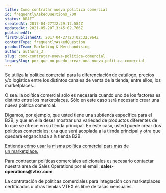 ```yaml
---
title: Como contratar nueva política comercial
id: frequentlyAskedQuestions_700
status: DRAFT
createdAt: 2017-04-27T22:29:12.584Z
updatedAt: 2021-05-20T13:45:02.766Z
publishedAt: 
firstPublishedAt: 2017-04-27T23:02:32.964Z
contentType: frequentlyAskedQuestion
productTeam: Marketing & Merchandising
author: authors_3
slug: como-contratar-nueva-politica-comercial
legacySlug: por-que-no-puedo-crear-una-nueva-politica-comercial
---
```


Se utiliza la [política comercial](/es/tutorial/politica-comercial-para-marketplace/) para la diferenciación de catálogo, precios y/o logística entre los distintos canales de venta de la tienda, entre ellos, los marketplaces.

O sea, la política comercial sólo es necesaria cuando uno de los factores es distinto entre los marketplaces. Sólo en este caso será necesario crear una nueva política comercial.

Digamos, por ejemplo, que usted tiene una subtienda específica para el B2B, y que en ella desea mostrar una variedad de productos diferentes de lo que se ofrece en su tienda principal. En este caso, usted puede crear dos políticas comerciales: una que será acoplada a la tienda principal y otra que quedará enganchada a la tienda B2B.

[Entienda cómo usar la misma política comercial para más de un marketplace.](/es/tutorial/politica-comercial-para-marketplace/)

Para contractar políticas comerciales adicionales es necesario contactar nuestra area de Sales Operations por el email: __sales-operations@vtex.com__.

<div class="alert alert-warning">
La contratación de políticas comerciales para integración con marketplaces certificados u otras tiendas VTEX és libre de tasas mensuales.
</div>
